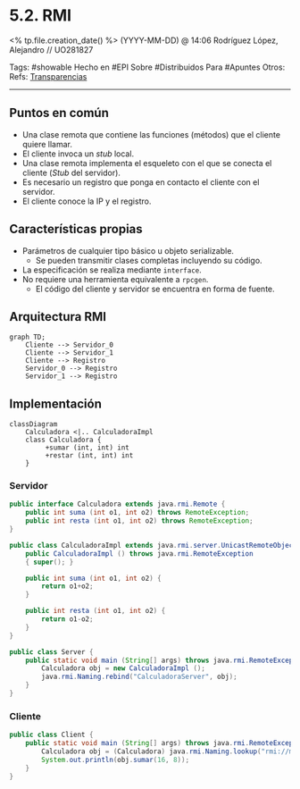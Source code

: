 # 5.2. RMI
<% tp.file.creation_date() %> (YYYY-MM-DD) @ 14:06
Rodríguez López, Alejandro // UO281827

Tags:
	#showable
	Hecho en #EPI
	Sobre #Distribuidos 
	Para #Apuntes
	Otros:
	Refs:
	 [Transparencias](https://www.campusvirtual.uniovi.es/pluginfile.php/983845/mod_resource/content/0/02-3-RPC.pdf#line=31)
 
<hr>

## Puntos en común
- Una clase remota que contiene las funciones (métodos) que el cliente quiere llamar.
- El cliente invoca un *stub* local.
- Una clase remota implementa el esqueleto con el que se conecta el cliente (*Stub* del servidor).
- Es necesario un registro que ponga en contacto el cliente con el servidor.
- El cliente conoce la IP y el registro.

## Características propias
- Parámetros de cualquier tipo básico u objeto serializable.
	- Se pueden transmitir clases completas incluyendo su código.
- La especificación se realiza mediante `interface`.
- No requiere una herramienta equivalente a `rpcgen`.
	- El código del cliente y servidor se encuentra en forma de fuente.
 
## Arquitectura RMI
``` mermaid
graph TD;
	Cliente --> Servidor_0
	Cliente --> Servidor_1
	Cliente --> Registro
	Servidor_0 --> Registro
	Servidor_1 --> Registro
```

## Implementación
```mermaid
classDiagram
	Calculadora <|.. CalculadoraImpl
	class Calculadora {
		 +sumar (int, int) int
		 +restar (int, int) int
	}
```
 
### Servidor
```java
public interface Calculadora extends java.rmi.Remote {
	public int suma (int o1, int o2) throws RemoteException;
	public int resta (int o1, int o2) throws RemoteException;
}
```

```java
public class CalculadoraImpl extends java.rmi.server.UnicastRemoteObject implements Calculadora {
	public CalculadoraImpl () throws java.rmi.RemoteException
	{ super(); }

	public int suma (int o1, int o2) {
		return o1+o2;
	}

	public int resta (int o1, int o2) {
		return o1-o2;
	}
}
```

```java
public class Server {
	public static void main (String[] args) throws java.rmi.RemoteException {
		Calculadora obj = new CalculadoraImpl ();
		java.rmi.Naming.rebind("CalculadoraServer", obj);
	}
}
```

### Cliente
```java
public class Client {
	public static void main (String[] args) throws java.rmi.RemoteException {
		Calculadora obj = (Calculadora) java.rmi.Naming.lookup("rmi://mi.servidor.com/CalculadoraServer");
		System.out.println(obj.sumar(16, 8));
	}
}
```